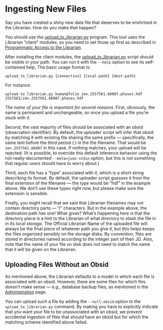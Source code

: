 # Ingesting New Files

Say you have created a shiny new data file that deserves to be enshrined in
the Librarian. How do you make that happen?

You should use the [upload_to_librarian.py](../scripts/upload-to-librarian.py)
program. This tool uses the Librarian “client” modules, so you need to set
those up first as described in
[Programmatic Access to the Librarian](#programmatic-access-to-the-librarian).

After installing the client modules, the
[upload_to_librarian.py](../scripts/upload-to-librarian.py) script should be
visible in your path. You can run it with the `--help` option to see its
self-contained help. The basic usage format is:

```
upload_to_librarian.py {connection} {local-path} {dest-path}
```

For instance:

```
upload_to_librarian.py human@folio zen.2557561.66007.phases.hdf 2557561/zen.2557561.66007.phases.hdf
```

*The name of your file is important for several reasons*. First, obviously,
the name is permanent and unchangeable, so once you upload a file you’re stuck
with it.

Second, the vast majority of files should be associated with an obsid
(observation identifier). By default, the uploader script will infer that
obsid by matching it with existing file sharing the same prefix —
specifically, the same text before the *third* period (.) in the the filename.
That would be `zen.2557561.66007` in this case. If nothing matches, your
upload will be rejected. (It is possible, to override this default inference
behavior using the not-really-documented `--meta=json-stdin` option, but this
is not something that regular users should have to worry about.)

Third, each file has a “type” associated with it, which is a short string
describing its format. By default, the uploader script guesses it from the
final extension of the filename — the type would be “hdf” in the example
above. We don’t use these types right now, but please make sure the extension
is sensible.

Finally, you might recall that we said that Librarian filenames may not
contain directory parts — “/” characters. But in the example above, the
destination path has one! What gives? What’s happening here is that the
directory piece is a hint to the Librarian of what directory to stash the file
in *in its local storage*. The Official Librarian Name of the uploaded file
will always be the final piece of whatever path you give it, but this helps
keeps the files organized sensibly on the storage disks. By convention, files
are stored in directories named according to the integer part of their JD.
Also, note that the name of your file on disk does not need to match the name
that it will be given on the Librarian.


## Uploading Files Without an Obsid

As mentioned above, the Librarian defaults to a model in which each file is
associated with an obsid. However, there are some files for which this doesn’t
make sense — e.g., database backup files, as mentioned in the
[Administration](./Administration.md) page.

You can upload such a file by adding the `--null-obsid` option to the
`upload_to_librarian.py` command. By making you have to explicitly indicate
that you want your file to be unassociated with an obsid, we prevent
accidental ingestion of files that *should* have an obsid but for which the
matching scheme identified above failed.
